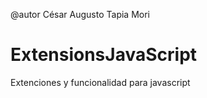 @autor César Augusto Tapia Mori

ExtensionsJavaScript
====================

Extenciones y funcionalidad para javascript
